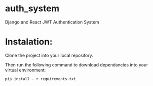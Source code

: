 # auth_system

Django and React JWT Authentication System

# Instalation:

Clone the project into your local repository.

Then run the following command to download dependancies into your virtual environment:

```python
pip install - r requirements.txt
```
